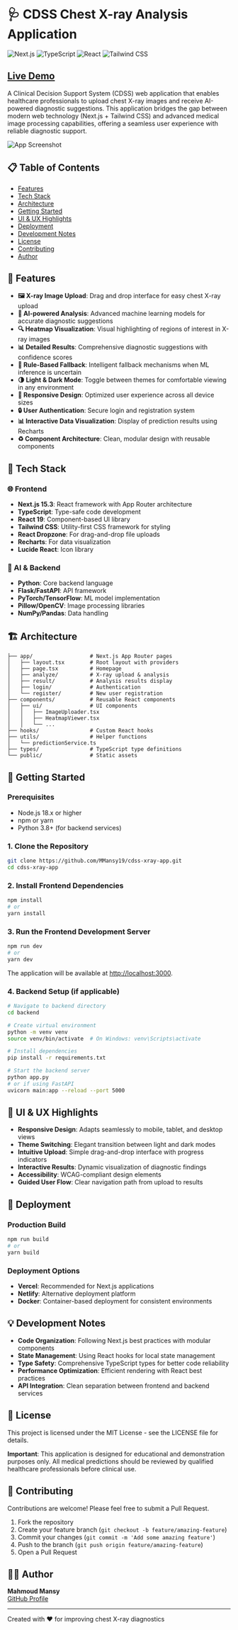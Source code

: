# 🩺 CDSS Chest X-ray Analysis Application

![Next.js](https://img.shields.io/badge/Next.js-15.3-blue)
![TypeScript](https://img.shields.io/badge/TypeScript-5.0-blue)
![React](https://img.shields.io/badge/React-19.0-blue)
![Tailwind CSS](https://img.shields.io/badge/TailwindCSS-3.0-blue)

## [Live Demo](https://cdss-xray-app.vercel.app)


A Clinical Decision Support System (CDSS) web application that enables healthcare professionals to upload chest X-ray images and receive AI-powered diagnostic suggestions. This application bridges the gap between modern web technology (Next.js + Tailwind CSS) and advanced medical image processing capabilities, offering a seamless user experience with reliable diagnostic support.

![App Screenshot](frontend/public/logo2.png)

## 📋 Table of Contents
- [Features](#-features)
- [Tech Stack](#-tech-stack)
- [Architecture](#-architecture)
- [Getting Started](#-getting-started)
- [UI & UX Highlights](#-ui--ux-highlights)
- [Deployment](#-deployment)
- [Development Notes](#-development-notes)
- [License](#-license)
- [Contributing](#-contributing)
- [Author](#-author)

## 📸 Features

- **🖼️ X-ray Image Upload**: Drag and drop interface for easy chest X-ray upload
- **🤖 AI-powered Analysis**: Advanced machine learning models for accurate diagnostic suggestions
- **🔍 Heatmap Visualization**: Visual highlighting of regions of interest in X-ray images
- **📊 Detailed Results**: Comprehensive diagnostic suggestions with confidence scores
- **🔁 Rule-Based Fallback**: Intelligent fallback mechanisms when ML inference is uncertain
- **🌗 Light & Dark Mode**: Toggle between themes for comfortable viewing in any environment
- **📱 Responsive Design**: Optimized user experience across all device sizes
- **🔒 User Authentication**: Secure login and registration system
- **📊 Interactive Data Visualization**: Display of prediction results using Recharts
- **♻️ Component Architecture**: Clean, modular design with reusable components

## 🧱 Tech Stack

### 🌐 Frontend
- **Next.js 15.3**: React framework with App Router architecture
- **TypeScript**: Type-safe code development
- **React 19**: Component-based UI library
- **Tailwind CSS**: Utility-first CSS framework for styling
- **React Dropzone**: For drag-and-drop file uploads
- **Recharts**: For data visualization
- **Lucide React**: Icon library

### 🧠 AI & Backend
- **Python**: Core backend language
- **Flask/FastAPI**: API framework
- **PyTorch/TensorFlow**: ML model implementation
- **Pillow/OpenCV**: Image processing libraries
- **NumPy/Pandas**: Data handling

## 🏗 Architecture

```
├── app/                  # Next.js App Router pages
│   ├── layout.tsx        # Root layout with providers
│   ├── page.tsx          # Homepage
│   ├── analyze/          # X-ray upload & analysis
│   ├── result/           # Analysis results display
│   ├── login/            # Authentication
│   └── register/         # New user registration
├── components/           # Reusable React components
│   ├── ui/               # UI components
│   │   ├── ImageUploader.tsx
│   │   ├── HeatmapViewer.tsx
│   │   └── ...
├── hooks/                # Custom React hooks
├── utils/                # Helper functions
│   └── predictionService.ts
├── types/                # TypeScript type definitions
└── public/               # Static assets
```

## 🚀 Getting Started

### Prerequisites
- Node.js 18.x or higher
- npm or yarn
- Python 3.8+ (for backend services)

### 1. Clone the Repository

```bash
git clone https://github.com/MMansy19/cdss-xray-app.git
cd cdss-xray-app
```

### 2. Install Frontend Dependencies

```bash
npm install
# or
yarn install
```

### 3. Run the Frontend Development Server

```bash
npm run dev
# or
yarn dev
```

The application will be available at [http://localhost:3000](http://localhost:3000).

### 4. Backend Setup (if applicable)

```bash
# Navigate to backend directory
cd backend

# Create virtual environment
python -m venv venv
source venv/bin/activate  # On Windows: venv\Scripts\activate

# Install dependencies
pip install -r requirements.txt

# Start the backend server
python app.py
# or if using FastAPI
uvicorn main:app --reload --port 5000
```

## 🎨 UI & UX Highlights

- **Responsive Design**: Adapts seamlessly to mobile, tablet, and desktop views
- **Theme Switching**: Elegant transition between light and dark modes
- **Intuitive Upload**: Simple drag-and-drop interface with progress indicators
- **Interactive Results**: Dynamic visualization of diagnostic findings
- **Accessibility**: WCAG-compliant design elements
- **Guided User Flow**: Clear navigation path from upload to results

## 🚢 Deployment

### Production Build

```bash
npm run build
# or
yarn build
```

### Deployment Options

- **Vercel**: Recommended for Next.js applications
- **Netlify**: Alternative deployment platform
- **Docker**: Container-based deployment for consistent environments

## 💡 Development Notes

- **Code Organization**: Following Next.js best practices with modular components
- **State Management**: Using React hooks for local state management
- **Type Safety**: Comprehensive TypeScript types for better code reliability
- **Performance Optimization**: Efficient rendering with React best practices
- **API Integration**: Clean separation between frontend and backend services

## 📜 License

This project is licensed under the MIT License - see the LICENSE file for details.

**Important**: This application is designed for educational and demonstration purposes only. All medical predictions should be reviewed by qualified healthcare professionals before clinical use.

## 🤝 Contributing

Contributions are welcome! Please feel free to submit a Pull Request.

1. Fork the repository
2. Create your feature branch (`git checkout -b feature/amazing-feature`)
3. Commit your changes (`git commit -m 'Add some amazing feature'`)
4. Push to the branch (`git push origin feature/amazing-feature`)
5. Open a Pull Request

## 👨‍⚕️ Author

**Mahmoud Mansy**  
[GitHub Profile](https://github.com/MMansy19)

---

Created with ❤️ for improving chest X-ray diagnostics

